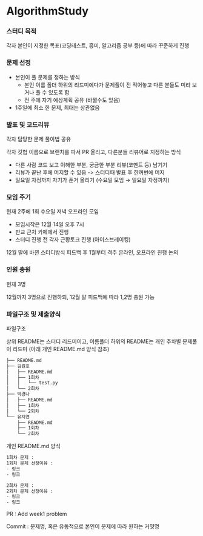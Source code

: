 # AlgorithmStudy

### 스터디 목적
각자 본인이 지정한 목표(코딩테스트, 흥미, 알고리즘 공부 등)에 따라 꾸준하게 진행


### 문제 선정


- 본인이 풀 문제를 정하는 방식
    - 본인 이름 폴더 하위의 리드미에다가 문제풀이 전 적어놓고 다른 분들도 미리 보거나 풀 수 있도록 함
    - 전 주에 자기 예상계획 공유 (바뀔수도 있음)
- 1주일에 최소 한 문제, 최대는 상관없음

### 발표 및 코드리뷰

각자 담당한 문제 풀이법 공유

각자 깃헙 이름으로 브랜치를 파서 PR 올리고, 다른분들 리뷰어로 지정하는 방식
  - 다른 사람 코드 보고 이해한 부분, 궁금한 부분 리뷰(코멘트 등) 남기기
  - 리뷰가 끝난 후에 머지할 수 있음 -> 스터디때 발표 후 한꺼번에 머지
  - 일요일 자정까지 자기가 푼거 올리기 (수요일 모임 → 일요일 자정까지)

### 모임 주기

현재 2주에 1회 수요일 저녁 오프라인 모임
- 모임시작은 12월 14일 오후 7시 
- 판교 근처 카페에서 진행
- 스터디 진행 전 각자 근황토크 진행 (아이스브레이킹)

12월 말에 바뀐 스터디방식 피드백 후 1월부터 격주 온라인, 오프라인 진행 논의


### 인원 충원

현재 3명

12월까지 3명으로 진행하되, 12월 말 피드백에 따라 1,2명 충원 가능

### 파일구조 및 제출양식
파일구조

상위 README는 스터디 리드미이고, 이름폴더 하위의 README는 개인 주차별 문제풀이 리드미 (아래 개인 README.md 양식 참조)
```bash
├── README.md
├── 김원호
│   ├── README.md
│   ├── 1회차
│   │   └── test.py
│   └── 2회차
├── 박경나
│   ├── README.md
│   ├── 1회차
│   └── 2회차
└── 유지연
    ├── README.md
    ├── 1회차
    └── 2회차
```


개인 README.md 양식
```bash
1회차 문제 : 
1회차 문제 선정이유 : 
- 링크
- 링크

2회차 문제 : 
2회차 문제 선정이유 : 
- 링크
- 링크

```

PR : Add week1 problem

Commit : 문제명, 혹은 유동적으로 본인이 문제에 따라 원하는 커밋명
